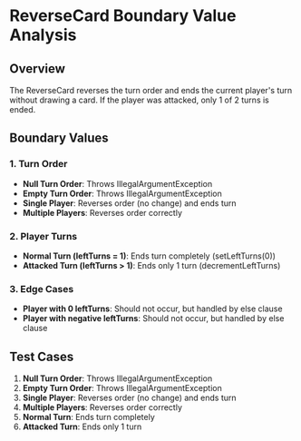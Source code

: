 # ReverseCard Boundary Value Analysis

## Overview

The ReverseCard reverses the turn order and ends the current player's turn without drawing a card. If the player was attacked, only 1 of 2 turns is ended.

## Boundary Values

### 1. Turn Order

- **Null Turn Order**: Throws IllegalArgumentException
- **Empty Turn Order**: Throws IllegalArgumentException
- **Single Player**: Reverses order (no change) and ends turn
- **Multiple Players**: Reverses order correctly

### 2. Player Turns

- **Normal Turn (leftTurns = 1)**: Ends turn completely (setLeftTurns(0))
- **Attacked Turn (leftTurns > 1)**: Ends only 1 turn (decrementLeftTurns)

### 3. Edge Cases

- **Player with 0 leftTurns**: Should not occur, but handled by else clause
- **Player with negative leftTurns**: Should not occur, but handled by else clause

## Test Cases

1. **Null Turn Order**: Throws IllegalArgumentException
2. **Empty Turn Order**: Throws IllegalArgumentException
3. **Single Player**: Reverses order (no change) and ends turn
4. **Multiple Players**: Reverses order correctly
5. **Normal Turn**: Ends turn completely
6. **Attacked Turn**: Ends only 1 turn

